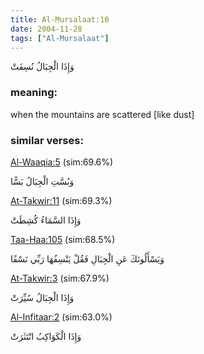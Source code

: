 ```yaml
---
title: Al-Mursalaat:10
date: 2004-11-28
tags: ["Al-Mursalaat"]
---
```

وَإِذَا الْجِبَالُ نُسِفَتْ
### meaning: 
when the mountains are scattered [like dust]
### similar verses: 

[Al-Waaqia:5](/56/5) (sim:69.6%)

وَبُسَّتِ الْجِبَالُ بَسًّا

[At-Takwir:11](/81/11) (sim:69.3%)

وَإِذَا السَّمَاءُ كُشِطَتْ

[Taa-Haa:105](/20/105) (sim:68.5%)

وَيَسْأَلُونَكَ عَنِ الْجِبَالِ فَقُلْ يَنْسِفُهَا رَبِّي نَسْفًا

[At-Takwir:3](/81/3) (sim:67.9%)

وَإِذَا الْجِبَالُ سُيِّرَتْ

[Al-Infitaar:2](/82/2) (sim:63.0%)

وَإِذَا الْكَوَاكِبُ انْتَثَرَتْ
